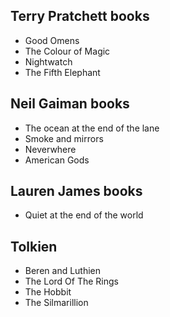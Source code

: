 ## Terry Pratchett books
- Good Omens
- The Colour of Magic
- Nightwatch
- The Fifth Elephant

## Neil Gaiman books
- The ocean at the end of the lane
- Smoke and mirrors
- Neverwhere
- American Gods

## Lauren James books
- Quiet at the end of the world

## Tolkien
- Beren and Luthien
- The Lord Of The Rings
- The Hobbit
- The Silmarillion
